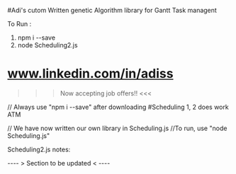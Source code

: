 #Adi's cutom Written genetic Algorithm library for Gantt Task managent

To Run :

1. npm i --save
2. node Scheduling2.js


# www.linkedin.com/in/adiss
 >>> Now accepting job offers!! <<<


// Always use "npm i --save" after downloading
#Scheduling 1, 2 does work ATM

// We have now written our own library in Scheduling.js
//To run, use "node Scheduling.js"

Scheduling2.js notes:

---- > Section to be updated  < ----
